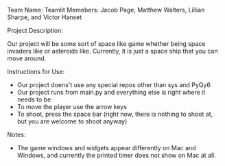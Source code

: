 Team Name: Teamlit
Memebers: Jacob Page, Matthew Walters, Lillian Sharpe, and Victor Hanset

Project Description:

  Our project will be some sort of space like game whether being space invaders like or asteroids like. Currently, it is just a space ship that you can move around.

Instructions for Use:

* Our project doens't use any special repos  other than sys and PyQy6
* Our project runs from main.py and everything else is right where it needs to be
* To move the player use the arrow keys
* To shoot, press the space bar (right now, there is nothing to shoot at, but you are welcome to shoot anyway)

Notes:

* The game windows and widgets appear differently on Mac and Windows, and currently the printed timer does not show on Mac at all.
